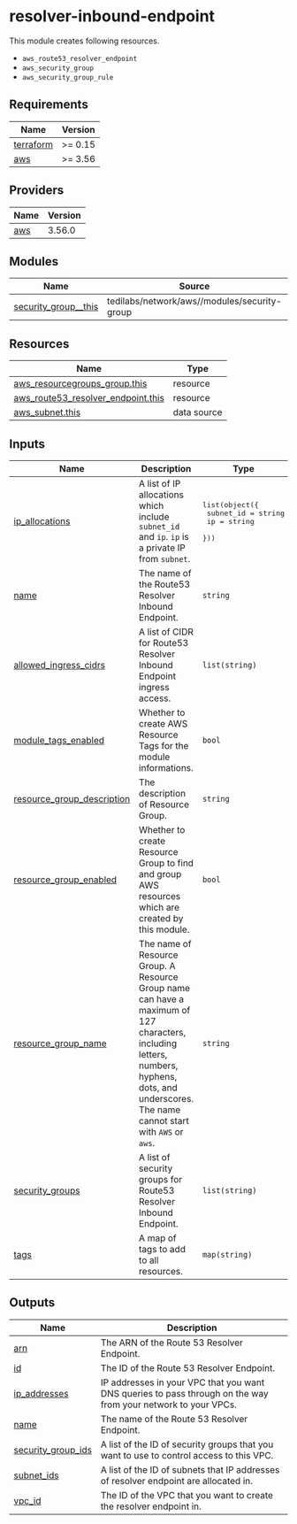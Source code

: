 # resolver-inbound-endpoint

This module creates following resources.

- `aws_route53_resolver_endpoint`
- `aws_security_group`
- `aws_security_group_rule`

<!-- BEGINNING OF PRE-COMMIT-TERRAFORM DOCS HOOK -->
## Requirements

| Name | Version |
|------|---------|
| <a name="requirement_terraform"></a> [terraform](#requirement\_terraform) | >= 0.15 |
| <a name="requirement_aws"></a> [aws](#requirement\_aws) | >= 3.56 |

## Providers

| Name | Version |
|------|---------|
| <a name="provider_aws"></a> [aws](#provider\_aws) | 3.56.0 |

## Modules

| Name | Source | Version |
|------|--------|---------|
| <a name="module_security_group__this"></a> [security\_group\_\_this](#module\_security\_group\_\_this) | tedilabs/network/aws//modules/security-group | 0.20.0 |

## Resources

| Name | Type |
|------|------|
| [aws_resourcegroups_group.this](https://registry.terraform.io/providers/hashicorp/aws/latest/docs/resources/resourcegroups_group) | resource |
| [aws_route53_resolver_endpoint.this](https://registry.terraform.io/providers/hashicorp/aws/latest/docs/resources/route53_resolver_endpoint) | resource |
| [aws_subnet.this](https://registry.terraform.io/providers/hashicorp/aws/latest/docs/data-sources/subnet) | data source |

## Inputs

| Name | Description | Type | Default | Required |
|------|-------------|------|---------|:--------:|
| <a name="input_ip_allocations"></a> [ip\_allocations](#input\_ip\_allocations) | A list of IP allocations which include `subnet_id` and `ip`. `ip` is a private IP from `subnet`. | <pre>list(object({<br>    subnet_id = string<br>    ip        = string<br>  }))</pre> | n/a | yes |
| <a name="input_name"></a> [name](#input\_name) | The name of the Route53 Resolver Inbound Endpoint. | `string` | n/a | yes |
| <a name="input_allowed_ingress_cidrs"></a> [allowed\_ingress\_cidrs](#input\_allowed\_ingress\_cidrs) | A list of CIDR for Route53 Resolver Inbound Endpoint ingress access. | `list(string)` | <pre>[<br>  "0.0.0.0/0"<br>]</pre> | no |
| <a name="input_module_tags_enabled"></a> [module\_tags\_enabled](#input\_module\_tags\_enabled) | Whether to create AWS Resource Tags for the module informations. | `bool` | `true` | no |
| <a name="input_resource_group_description"></a> [resource\_group\_description](#input\_resource\_group\_description) | The description of Resource Group. | `string` | `"Managed by Terraform."` | no |
| <a name="input_resource_group_enabled"></a> [resource\_group\_enabled](#input\_resource\_group\_enabled) | Whether to create Resource Group to find and group AWS resources which are created by this module. | `bool` | `true` | no |
| <a name="input_resource_group_name"></a> [resource\_group\_name](#input\_resource\_group\_name) | The name of Resource Group. A Resource Group name can have a maximum of 127 characters, including letters, numbers, hyphens, dots, and underscores. The name cannot start with `AWS` or `aws`. | `string` | `""` | no |
| <a name="input_security_groups"></a> [security\_groups](#input\_security\_groups) | A list of security groups for Route53 Resolver Inbound Endpoint. | `list(string)` | `[]` | no |
| <a name="input_tags"></a> [tags](#input\_tags) | A map of tags to add to all resources. | `map(string)` | `{}` | no |

## Outputs

| Name | Description |
|------|-------------|
| <a name="output_arn"></a> [arn](#output\_arn) | The ARN of the Route 53 Resolver Endpoint. |
| <a name="output_id"></a> [id](#output\_id) | The ID of the Route 53 Resolver Endpoint. |
| <a name="output_ip_addresses"></a> [ip\_addresses](#output\_ip\_addresses) | IP addresses in your VPC that you want DNS queries to pass through on the way from your network to your VPCs. |
| <a name="output_name"></a> [name](#output\_name) | The name of the Route 53 Resolver Endpoint. |
| <a name="output_security_group_ids"></a> [security\_group\_ids](#output\_security\_group\_ids) | A list of the ID of security groups that you want to use to control access to this VPC. |
| <a name="output_subnet_ids"></a> [subnet\_ids](#output\_subnet\_ids) | A list of the ID of subnets that IP addresses of resolver endpoint are allocated in. |
| <a name="output_vpc_id"></a> [vpc\_id](#output\_vpc\_id) | The ID of the VPC that you want to create the resolver endpoint in. |
<!-- END OF PRE-COMMIT-TERRAFORM DOCS HOOK -->
